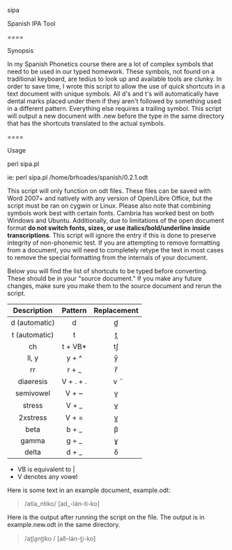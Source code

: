 sipa

Spanish IPA Tool

====

Synopsis

In my Spanish Phonetics course there are a lot of complex symbols that need to be used
in our typed homework. These symbols, not found on a traditional keyboard,
are tedius to look up and available tools are clunky. In order to save time, I 
wrote this script to allow the use of quick shortcuts in a text document with unique symbols. 
All d's and t's will automatically have dental marks placed under them if they aren't
followed by something used in a different pattern. Everything else 
requires a trailing symbol. This script will output a new document with .new before the
type in the same directory that has the shortcuts translated to the actual symbols.

====

Usage

perl sipa.pl <source document>

ie:
perl sipa.pl /home/brhoades/spanish/0.2.1.odt

This script will only function on odt files. These files can be saved with Word 2007+ and 
natively with any version of Open/Libre Office, but
the script must be ran on cygwin or Linux. Please also note that combining symbols work best
with certain fonts. Cambria has worked best on both Windows and Ubuntu. Additionally, due to
limitations of the open document format **do not switch fonts, sizes, or use italics/bold/underline
inside transcriptions**. This script will ignore the entry if this is done to preserve
integrity of non-phonemic test. If you are attempting to remove formatting
from a document, you will need to completely retype the text in most cases to remove the 
special formatting from the internals of your document.

Below you will find the list of shortcuts to be typed before converting. These should be in your
"source document." If you make any future changes, make sure you make them to the source document 
and rerun the script. 
 
| Description   | Pattern  | Replacement |
|:-------------:|:--------:|:-----------:|
| d (automatic) | d        | d̪           |
| t (automatic) | t        | t̪           |
| ch            | t + VB*  | tʃ          |
| ll, y         | y + ^    | y̌           |
| rr            | r + _    | r̅           |
| diaeresis     | V + . + .| v	̈          |
| semivowel     | V + ~    | v̰           |
| stress        | V + _    | v̲           |
| 2xstress      | V + =    | v̳           |
| beta          | b + _    | β           |
| gamma         | g + _    | ɣ           |
| delta         | d + _    | ẟ           |

* VB is equivalent to |
* V denotes any vowel

Here is some text in an example document, example.odt:

> /atla_ntiko/   [ad_-lán-ti-ko]

Here is the output after running the script on the file. The output is in example.new.odt 
in the same directory.

> /at̪la̲nt̪iko   /  [aẟ-lán-t̪i-ko]
